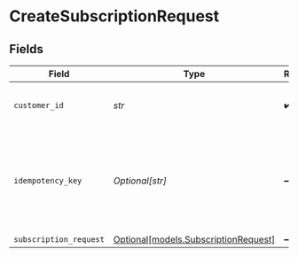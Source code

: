 # CreateSubscriptionRequest


## Fields

| Field                                                                            | Type                                                                             | Required                                                                         | Description                                                                      | Example                                                                          |
| -------------------------------------------------------------------------------- | -------------------------------------------------------------------------------- | -------------------------------------------------------------------------------- | -------------------------------------------------------------------------------- | -------------------------------------------------------------------------------- |
| `customer_id`                                                                    | *str*                                                                            | :heavy_check_mark:                                                               | Provide the ID of the related customer.                                          | cst_5B8cwPMGnU                                                                   |
| `idempotency_key`                                                                | *Optional[str]*                                                                  | :heavy_minus_sign:                                                               | A unique key to ensure idempotent requests. This key should be a UUID v4 string. | 123e4567-e89b-12d3-a456-426                                                      |
| `subscription_request`                                                           | [Optional[models.SubscriptionRequest]](../models/subscriptionrequest.md)         | :heavy_minus_sign:                                                               | N/A                                                                              |                                                                                  |